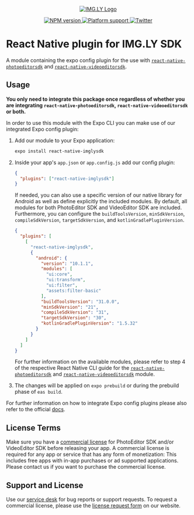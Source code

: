 <p align="center">
  <a href="https://img.ly/?utm_campaign=Projects&utm_source=Github&utm_medium=IMGLY&utm_content=React-Native"">
    <img src="https://uploads-ssl.webflow.com/5f7574bdf1696c4b4bf518ea/5f75b58e3a7013e64675400c_IMG_LY.svg" alt="IMG.LY Logo"/>
  </a>
</p>
<p align="center">
  <a href="https://npmjs.org/package/react-native-imglysdk">
    <img src="https://img.shields.io/npm/v/react-native-imglysdk.svg" alt="NPM version">
  </a>
  <a href="https://npmjs.org/package/react-native-imglysdk">
    <img src="https://img.shields.io/badge/platforms-android%20|%20ios-lightgrey.svg" alt="Platform support">
  </a>
  <a href="http://twitter.com/imgly">
    <img src="https://img.shields.io/badge/twitter-@imgly-blue.svg?style=flat" alt="Twitter">
  </a>
</p>

# React Native plugin for IMG.LY SDK

A module containing the expo config plugin for the use with [`react-native-photoeditorsdk`](https://www.npmjs.com/package/react-native-photoeditorsdk) and [`react-native-videoeditorsdk`](https://www.npmjs.com/package/react-native-videoeditorsdk).

## Usage

**You only need to integrate this package once regardless of whether you are integrating `react-native-photoeditorsdk`, `react-native-videoeditorsdk` or both.**

In order to use this module with the Expo CLI you can make use of our integrated Expo config plugin:

1. Add our module to your Expo application:

   ```sh
   expo install react-native-imglysdk
   ```

2. Inside your app's `app.json` or `app.config.js` add our config plugin:

   ```json
   {
     "plugins": ["react-native-imglysdk"]
   }
   ```

   If needed, you can also use a specific version of our native library for Android as well as define explicitly the included modules. By default, all modules for both PhotoEditor SDK and VideoEditor SDK are included. Furthermore, you can configure the `buildToolsVersion`, `minSdkVersion`, `compileSdkVersion`, `targetSdkVersion`, and `kotlinGradlePluginVersion`.

   ```json
   {
     "plugins": [
       [
         "react-native-imglysdk",
         {
           "android": {
             "version": "10.1.1",
             "modules": [
               "ui:core",
               "ui:transform",
               "ui:filter",
               "assets:filter-basic"
             ],
             "buildToolsVersion": "31.0.0",
             "minSdkVersion": "21",
             "compileSdkVersion": "31",
             "targetSdkVersion": "30",
             "kotlinGradlePluginVersion": "1.5.32"
           }
         }
       ]
     ]
   }
   ```

   For further information on the available modules, please refer to step 4 of the respective React Native CLI guide for the [`react-native-photoeditorsdk`](https://www.github.com/imgly/pesdk-react-native/#android) and [`react-native-videoeditorsdk`](https://www.github.com/imgly/vesdk-react-native/#android) module.

3. The changes will be applied on `expo prebuild` or during the prebuild phase of `eas build`.

For further information on how to integrate Expo config plugins please also refer to the official [docs](https://docs.expo.dev/guides/config-plugins/#using-a-plugin-in-your-app).

## License Terms

Make sure you have a [commercial license](https://img.ly/pricing?utm_campaign=Projects&utm_source=Github&utm_medium=IMGLY&utm_content=React-Native) for PhotoEditor SDK and/or VideoEditor SDK before releasing your app.
A commercial license is required for any app or service that has any form of monetization: This includes free apps with in-app purchases or ad supported applications. Please contact us if you want to purchase the commercial license.

## Support and License

Use our [service desk](https://support.img.ly) for bug reports or support requests. To request a commercial license, please use the [license request form](https://img.ly/pricing?utm_campaign=Projects&utm_source=Github&utm_medium=IMGLY&utm_content=React-Native) on our website.
